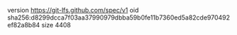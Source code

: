 version https://git-lfs.github.com/spec/v1
oid sha256:d8299dcca7f03aa37990979dbba59b0fe11b7360ed5a82cde970492ef82a8b84
size 4408
